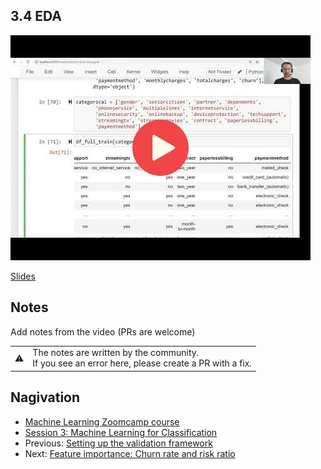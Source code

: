 
## 3.4 EDA

<a href="https://www.youtube.com/watch?v=BNF1wjBwTQA"><img src="images/thumbnail-3-04.jpg"></a>

[Slides](https://www.slideshare.net/AlexeyGrigorev/ml-zoomcamp-3-machine-learning-for-classification)


## Notes

Add notes from the video (PRs are welcome)


<table>
   <tr>
      <td>⚠️</td>
      <td>
         The notes are written by the community. <br>
         If you see an error here, please create a PR with a fix.
      </td>
   </tr>
</table>


## Nagivation

* [Machine Learning Zoomcamp course](../)
* [Session 3: Machine Learning for Classification](./)
* Previous: [Setting up the validation framework](03-validation.md)
* Next: [Feature importance: Churn rate and risk ratio](05-risk.md)